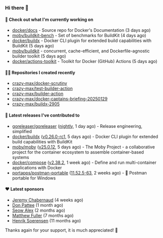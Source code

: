 ### Hi there 👋

#### 👷 Check out what I'm currently working on

- [docker/docs](https://github.com/docker/docs) - Source repo for Docker&#39;s Documentation (3 days ago)
- [moby/buildkit-bench](https://github.com/moby/buildkit-bench) - Set of benchmarks for BuildKit (4 days ago)
- [docker/buildx](https://github.com/docker/buildx) - Docker CLI plugin for extended build capabilities with BuildKit (5 days ago)
- [moby/buildkit](https://github.com/moby/buildkit) - concurrent, cache-efficient, and Dockerfile-agnostic builder toolkit (5 days ago)
- [docker/actions-toolkit](https://github.com/docker/actions-toolkit) - Toolkit for Docker (GitHub) Actions (5 days ago)

#### 👨‍💻 Repositories I created recently

- [crazy-max/docker-scrutiny](https://github.com/crazy-max/docker-scrutiny)
- [crazy-max/test-builder-action](https://github.com/crazy-max/test-builder-action)
- [crazy-max/builder-action](https://github.com/crazy-max/builder-action)
- [crazy-max/docker-captains-briefing-20250129](https://github.com/crazy-max/docker-captains-briefing-20250129)
- [crazy-max/buildx-2905](https://github.com/crazy-max/buildx-2905)

#### 🚀 Latest releases I've contributed to

- [goreleaser/goreleaser](https://github.com/goreleaser/goreleaser) ([nightly](https://github.com/goreleaser/goreleaser/releases/tag/nightly), 1 day ago) - Release engineering, simplified
- [docker/buildx](https://github.com/docker/buildx) ([v0.26.0-rc1](https://github.com/docker/buildx/releases/tag/v0.26.0-rc1), 5 days ago) - Docker CLI plugin for extended build capabilities with BuildKit
- [moby/moby](https://github.com/moby/moby) ([v25.0.12](https://github.com/moby/moby/releases/tag/v25.0.12), 5 days ago) - The Moby Project - a collaborative project for the container ecosystem to assemble container-based systems
- [docker/compose](https://github.com/docker/compose) ([v2.38.2](https://github.com/docker/compose/releases/tag/v2.38.2), 1 week ago) - Define and run multi-container applications with Docker
- [portapps/postman-portable](https://github.com/portapps/postman-portable) ([11.52.5-63](https://github.com/portapps/postman-portable/releases/tag/11.52.5-63), 2 weeks ago) - 🚀 Postman portable for Windows

#### ❤️ Latest sponsors
- [Jeremy Chabernaud](https://github.com/djerfy) (4 weeks ago)
- [Don Pattee](https://github.com/DPattee) (1 month ago)
- [Seow Alex](https://github.com/seowalex) (2 months ago)
- [Matthew Fuller](https://github.com/mathematics333) (7 months ago)
- [Henrik Soerensen](https://github.com/hsoerensen) (11 months ago)

Thanks again for your support, it is much appreciated! 🙏
